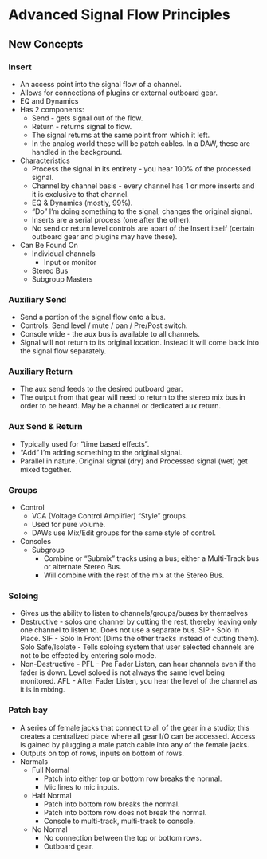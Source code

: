 # Advanced Signal Flow Principles

## New Concepts

### Insert
- An access point into the signal flow of a channel.
- Allows for connections of plugins or external outboard gear.
- EQ and Dynamics
- Has 2 components:
	- Send - gets signal out of the flow.
	- Return - returns signal to flow.
	- The signal returns at the same point from which it left.
	- In the analog world these will be patch cables. In a DAW, these are handled in the background.
- Characteristics
	- Process the signal in its entirety - you hear 100% of the processed signal.
	- Channel by channel basis - every channel has 1 or more inserts and it is exclusive to that channel.
	- EQ & Dynamics (mostly, 99%).
	- “Do” I’m doing something to the signal; changes the original signal.
	- Inserts are a serial process (one after the other).
	- No send or return level controls are apart of the Insert itself (certain outboard gear and plugins may have these).
- Can Be Found On
	- Individual channels
		- Input or monitor
	- Stereo Bus
	- Subgroup Masters
### Auxiliary Send
- Send a portion of the signal flow onto a bus.
- Controls: Send level / mute / pan / Pre/Post switch.
- Console wide - the aux bus is available to all channels.
- Signal will not return to its original location. Instead it will come back into the signal flow separately.

### Auxiliary Return
- The aux send feeds to the desired outboard gear.
- The output from that gear will need to return to the stereo mix bus in order to be heard. May be a channel or dedicated aux return.

### Aux Send & Return
- Typically used for “time based effects”.
- “Add” I’m adding something to the original signal.
- Parallel in nature. Original signal (dry) and Processed signal (wet) get mixed together.

### Groups
- Control
	- VCA (Voltage Control Amplifier) “Style” groups.
	- Used for pure volume.
	- DAWs use Mix/Edit groups for the same style of control.
- Consoles
	- Subgroup
		- Combine or “Submix” tracks using a bus; either a Multi-Track bus or alternate Stereo Bus.
		- Will combine with the rest of the mix at the Stereo Bus.

### Soloing
- Gives us the ability to listen to channels/groups/buses by themselves
- Destructive - solos one channel by cutting the rest, thereby leaving only one channel to listen to. Does not use a separate bus. SIP - Solo In Place. SIF - Solo In Front (Dims the other tracks instead of cutting them). Solo Safe/Isolate - Tells soloing system that user selected channels are not to be effected by entering solo mode.
- Non-Destructive - PFL - Pre Fader Listen, can hear channels even if the fader is down. Level soloed is not always the same level being monitored. AFL - After Fader Listen, you hear the level of the channel as it is in mixing.

### Patch bay
- A series of female jacks that connect to all of the gear in a studio; this creates a centralized place where all gear I/O can be accessed. Access is gained by plugging a male patch cable into any of the female jacks.
- Outputs on top of rows, inputs on bottom of rows.
- Normals
	- Full Normal
		- Patch into either top or bottom row breaks the normal.
		- Mic lines to mic inputs.
	- Half Normal
		- Patch into bottom row breaks the normal.
		- Patch into bottom row does not break the normal.
		- Console to multi-track, multi-track to console.
	- No Normal
		- No connection between the top or bottom rows.
		- Outboard gear.